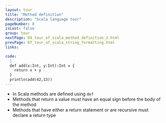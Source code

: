 ```yaml
---
layout: tour
title: "Method definition"
description: "Scala language tour"
pageNumber: 8
isLast: false
group: tour
nextPage: 09_tour_of_scala_method_definition_2.html
prevPage: 07_tour_of_scala_string_formatting.html
links:

code:
  |
  def add(x:Int, y:Int):Int = {  
    return x + y  
  }  
  println(add(42,13))  
---
```


- In Scala methods are defined using `def` 
- Methods that return a value must have an equal sign before the body of the method 
- Methods that have either a return statement or are recursive must declare a return type
